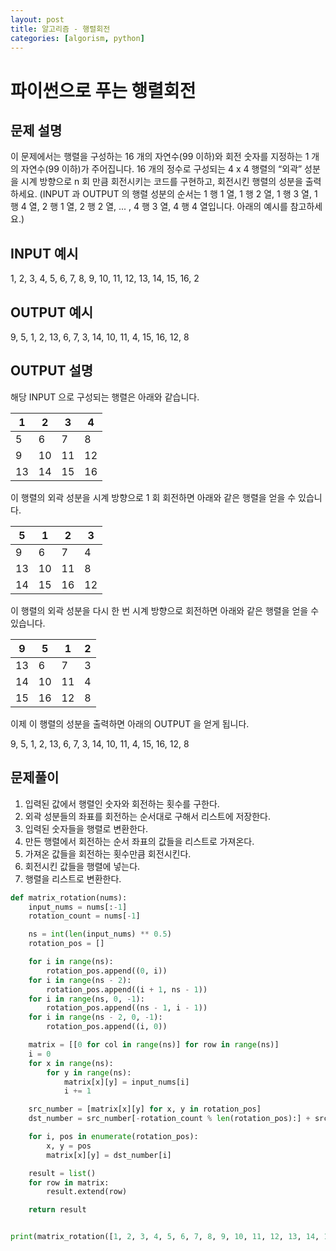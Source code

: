 ```yaml
---
layout: post
title: 알고리즘 - 행렬회전
categories: [algorism, python]
---
```


# 파이썬으로 푸는 행렬회전

## 문제 설명

이 문제에서는 행렬을 구성하는 16 개의 자연수(99 이하)와 회전 숫자를 지정하는 1 개의 자연수(99 이하)가 주어집니다.
16 개의 정수로 구성되는 4 x 4 행렬의 “외곽” 성분을 시계 방향으로 n 회 만큼 회전시키는 코드를
구현하고, 회전시킨 행렬의 성분을 출력하세요.
(INPUT 과 OUTPUT 의 행렬 성분의 순서는 1 행 1 열, 1 행 2 열, 1 행 3 열, 1 행 4 열, 2 행 1 열, 2 행 2 열, ... , 4 행
3 열, 4 행 4 열입니다. 아래의 예시를 참고하세요.)

## INPUT 예시

1, 2, 3, 4, 5, 6, 7, 8, 9, 10, 11, 12, 13, 14, 15, 16, 2

## OUTPUT 예시

9, 5, 1, 2, 13, 6, 7, 3, 14, 10, 11, 4, 15, 16, 12, 8

## OUTPUT 설명

해당 INPUT 으로 구성되는 행렬은 아래와 같습니다.

|1|2|3|4|
|--|--|--|--|
|5|6|7|8|
|9|10|11|12|
|13|14|15|16|

이 행렬의 외곽 성분을 시계 방향으로 1 회 회전하면 아래와 같은 행렬을 얻을 수 있습니다.

|5|1|2|3|
|--|--|--|--|
|9|6|7|4|
|13|10|11|8|
|14|15|16|12|

이 행렬의 외곽 성분을 다시 한 번 시계 방향으로 회전하면 아래와 같은 행렬을 얻을 수 있습니다.

|9|5|1|2|
|--|--|--|--|
|13|6|7|3|
|14|10|11|4|
|15|16|12|8|

이제 이 행렬의 성분을 출력하면 아래의 OUTPUT 을 얻게 됩니다.

9, 5, 1, 2, 13, 6, 7, 3, 14, 10, 11, 4, 15, 16, 12, 8

## 문제풀이

1. 입력된 값에서 행렬인 숫자와 회전하는 횟수를 구한다.
2. 외곽 성분들의 좌표를 회전하는 순서대로 구해서 리스트에 저장한다.
3. 입력된 숫자들을 행렬로 변환한다.
4. 만든 행렬에서 회전하는 순서 좌표의 값들을 리스트로 가져온다.
5. 가져온 값들을 회전하는 횟수만큼 회전시킨다.
6. 회전시킨 값들을 행렬에 넣는다.
7. 행렬을 리스트로 변환한다.

```python
def matrix_rotation(nums):
    input_nums = nums[:-1]
    rotation_count = nums[-1]

    ns = int(len(input_nums) ** 0.5)
    rotation_pos = []

    for i in range(ns):
        rotation_pos.append((0, i))
    for i in range(ns - 2):
        rotation_pos.append((i + 1, ns - 1))
    for i in range(ns, 0, -1):
        rotation_pos.append((ns - 1, i - 1))
    for i in range(ns - 2, 0, -1):
        rotation_pos.append((i, 0))

    matrix = [[0 for col in range(ns)] for row in range(ns)]
    i = 0
    for x in range(ns):
        for y in range(ns):
            matrix[x][y] = input_nums[i]
            i += 1

    src_number = [matrix[x][y] for x, y in rotation_pos]
    dst_number = src_number[-rotation_count % len(rotation_pos):] + src_number[:-rotation_count % len(rotation_pos)]

    for i, pos in enumerate(rotation_pos):
        x, y = pos
        matrix[x][y] = dst_number[i]

    result = list()
    for row in matrix:
        result.extend(row)

    return result


print(matrix_rotation([1, 2, 3, 4, 5, 6, 7, 8, 9, 10, 11, 12, 13, 14, 15, 16, 2]))
```